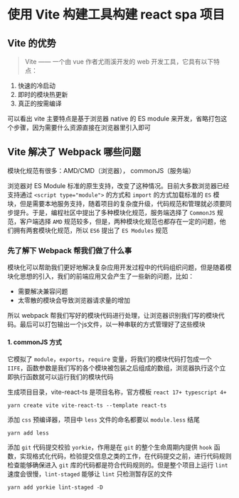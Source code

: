 # 使用 Vite 构建工具构建 react spa 项目

## Vite 的优势
> Vite —— 一个由 vue 作者尤雨溪开发的 web 开发工具，它具有以下特点：
1. 快速的冷启动
1. 即时的模块热更新
1. 真正的按需编译

可以看出 vite 主要特点是基于浏览器 native 的 ES module 来开发，省略打包这个步骤，因为需要什么资源直接在浏览器里引入即可

## Vite 解决了 Webpack 哪些问题
模块化规范有很多：AMD/CMD（浏览器）， commonJS（服务端）

浏览器对 ES Module 标准的原生支持，改变了这种情况。目前大多数浏览器已经支持通过 `<script type="module">` 的方式和 `import` 的方式加载标准的 `ES` 模块，但是需要本地服务支持，随着项目的复杂度升级，代码规范和管理就必须要同步提升。于是，编程社区中提出了多种模块化规范，服务端选择了 `CommonJS` 规范，客户端选择 `AMD` 规范较多，但是，两种模块化规范也都存在一定的问题，他们拥有两套模块化规范，所以 `ES6` 提出了 `ES Modules` 规范

### 先了解下 Webpack 帮我们做了什么事
模块化可以帮助我们更好地解决复杂应用开发过程中的代码组织问题，但是随着模块化思想的引入，我们的前端应用又会产生了一些新的问题，比如：
-  需要解决兼容问题
-  太零散的模块会导致浏览器请求量的增加

所以 webpack 帮我们写好的模块代码进行处理，让浏览器识别我们写的模块代码。最后可以打包输出一个js文件，以一种串联的方式管理好了这些模块

#### 1. commonJS 方式
它模拟了 `module`，`exports`，`require` 变量，将我们的模块代码打包成一个 `IIFE`，函数参数是我们写的各个模块被包装之后组成的数组，浏览器执行这个立即执行函数就可以运行我们的模块代码

生成项目目录，vite-react-ts 是项目名称，官方模板 `react 17+ typescript 4+`
```
yarn create vite vite-react-ts --template react-ts
```

添加 `css` 预编译器，项目中 `less` 文件的命名都要以 `module.less` 结尾
```
yarn add less
```
添加 `git` 代码提交校验 `yorkie`，作用是在 `git` 的整个生命周期内提供 `hook` 函数，实现格式化代码，检验提交信息之类的工作，在代码提交之前，进行代码规则检查能够确保进入 `git` 库的代码都是符合代码规则的。但是整个项目上运行 `lint` 速度会很慢，`lint-staged` 能够让 `lint` 只检测暂存区的文件

```
yarn add yorkie lint-staged -D
```

